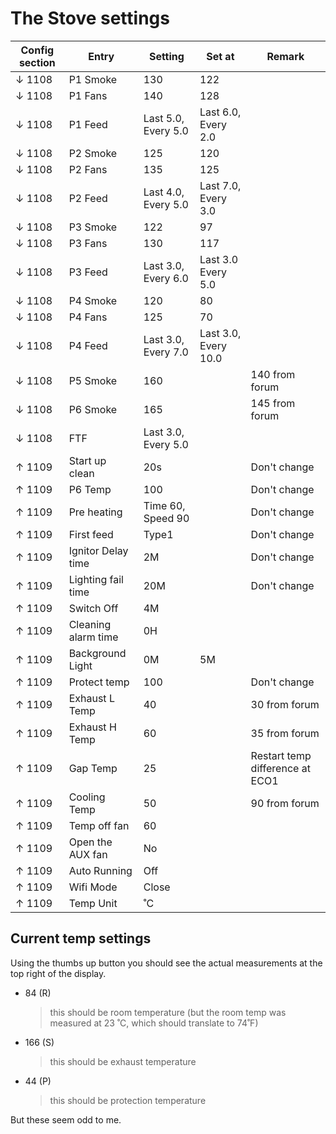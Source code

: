 # The Stove settings

| Config section | Entry    | Setting             | Set at              | Remark |
|----------------|----------|---------------------|---------------------|--------|
| ↓ 1108         | P1 Smoke | 130                 | 122                 |        |
| ↓ 1108         | P1 Fans  | 140                 | 128                 |        |
| ↓ 1108         | P1 Feed  | Last 5.0, Every 5.0 | Last 6.0, Every 2.0 |        |
| ↓ 1108         | P2 Smoke | 125                 | 120                 |        |
| ↓ 1108         | P2 Fans  | 135                 | 125                 |        |
| ↓ 1108         | P2 Feed  | Last 4.0, Every 5.0 | Last 7.0, Every 3.0 |        |
| ↓ 1108         | P3 Smoke | 122                 | 97                  |        |
| ↓ 1108         | P3 Fans  | 130                 | 117                 |        |
| ↓ 1108         | P3 Feed  | Last 3.0, Every 6.0 | Last 3.0 Every 5.0  |        |
| ↓ 1108         | P4 Smoke | 120                 | 80                  |        |
| ↓ 1108         | P4 Fans  | 125                 | 70                  |        |
| ↓ 1108         | P4 Feed             | Last 3.0, Every 7.0 | Last 3.0, Every 10.0 |
| ↓ 1108         | P5 Smoke            | 160                 |                      | 140 from forum                  |
| ↓ 1108         | P6 Smoke            | 165                 |                      | 145 from forum                  |
| ↓ 1108         | FTF                 | Last 3.0, Every 5.0 |                      |                                 |
| ↑ 1109         | Start up clean      | 20s                 |                      | Don't change                    |
| ↑ 1109         | P6 Temp             | 100                 |                      | Don't change                    |
| ↑ 1109         | Pre heating         | Time 60, Speed 90   |                      | Don't change                    |
| ↑ 1109         | First feed          | Type1               |                      | Don't change                    |
| ↑ 1109         | Ignitor Delay time  | 2M                  |                      | Don't change                    |
| ↑ 1109         | Lighting fail time  | 20M                 |                      | Don't change                    |
| ↑ 1109         | Switch Off          | 4M                  |                      |                                 |
| ↑ 1109         | Cleaning alarm time | 0H                  |                      |                                 |
| ↑ 1109         | Background Light    | 0M                  | 5M                   |                                 |
| ↑ 1109         | Protect temp        | 100                 |                      | Don't change                    |
| ↑ 1109         | Exhaust L Temp      | 40                  |                      | 30 from forum                   |
| ↑ 1109         | Exhaust H Temp      | 60                  |                      | 35 from forum                   |
| ↑ 1109         | Gap Temp            | 25                  |                      | Restart temp difference at ECO1 |
| ↑ 1109         | Cooling Temp        | 50                  |                      | 90 from forum                   |
| ↑ 1109         | Temp off fan        | 60                  |                      |                                 |
| ↑ 1109         | Open the AUX fan    | No                  |                      |                                 |
| ↑ 1109         | Auto Running        | Off                 |                      |                                 |
| ↑ 1109         | Wifi Mode           | Close               |                      |                                 |
| ↑ 1109         | Temp Unit           | ˚C                  |                      |                                 |

## Current temp settings

Using the thumbs up button you should see the actual measurements at the top right of the display.

- 84 (R) 
  > this should be room temperature (but the room temp was measured at 23 ˚C, which should translate to 74˚F)
- 166 (S) 
  > this should be exhaust temperature
- 44 (P) 
  > this should be protection temperature

But these seem odd to me.
